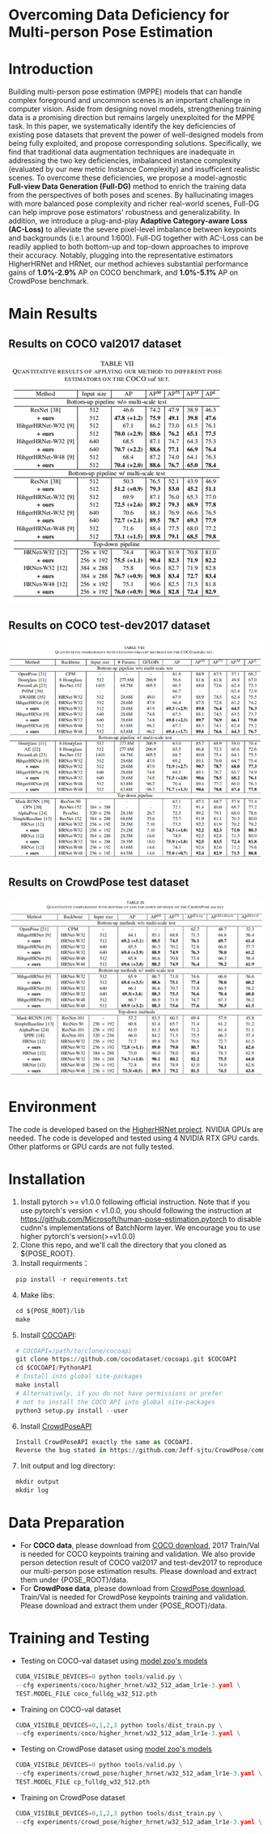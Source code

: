 # Overcoming Data Deficiency for Multi-person Pose Estimation
# Introduction
Building multi-person pose estimation (MPPE) models that can handle complex foreground and uncommon scenes is an important challenge in computer vision. Aside from designing novel models, strengthening training data is a promising direction but remains largely unexploited for the MPPE task. In this paper, we systematically identify the key deficiencies of existing pose datasets that prevent the power of well-designed models from being fully exploited, and propose corresponding solutions. Specifically, we find that traditional data augmentation techniques are inadequate in addressing the two key deficiencies, imbalanced instance complexity (evaluated by our new metric Instance Complexity) and insufficient realistic scenes. To overcome these deficiencies, we propose a model-agnostic **Full-view Data Generation (Full-DG)** method to enrich the training data from the perspectives of both poses and scenes. By hallucinating images with more balanced pose complexity and richer real-world scenes, Full-DG can help improve pose estimators' robustness and generalizability. In addition, we introduce a plug-and-play **Adaptive Category-aware Loss (AC-Loss)** to alleviate the severe pixel-level imbalance between keypoints and backgrounds (i.e.\ around 1:600). Full-DG together with AC-Loss can be readily applied to both bottom-up and top-down approaches to improve their accuracy. Notably, plugging into the representative estimators HigherHRNet and HRNet, our method achieves substantial performance gains of **1.0%-2.9%** AP on COCO benchmark, and **1.0%-5.1%** AP on CrowdPose benchmark.
# Main Results
## Results on COCO val2017 dataset
![](https://github.com/vikki-dai/Full-DG/blob/Full-DG/visualization/main_results_COCO_val.png)
## Results on  COCO test-dev2017 dataset
![](https://github.com/vikki-dai/Full-DG/blob/Full-DG/visualization/main_results_COCO_testdev.png)
## Results on CrowdPose test dataset
![](https://github.com/vikki-dai/Full-DG/blob/Full-DG/visualization/main_results_CrowdPose_test.png)
# Environment
The code is developed based on the [HigherHRNet project](https://github.com/HRNet/HigherHRNet-Human-Pose-Estimation). NVIDIA GPUs are needed. The code is developed and tested using 4 NVIDIA RTX GPU cards. Other platforms or GPU cards are not fully tested.
# Installation
1. Install pytorch >= v1.0.0 following official instruction. Note that if you use pytorch's version < v1.0.0, you should following the instruction at https://github.com/Microsoft/human-pose-estimation.pytorch to disable cudnn's implementations of BatchNorm layer. We encourage you to use higher pytorch's version(>=v1.0.0)
2. Clone this repo, and we'll call the directory that you cloned as ${POSE_ROOT}.
3. Install requirments：
```python
  pip install -r requirements.txt
```
4. Make libs:
```python
  cd ${POSE_ROOT}/lib
  make
```
5. Install [COCOAPI](https://github.com/cocodataset/cocoapi):
```python
  # COCOAPI=/path/to/clone/cocoapi
  git clone https://github.com/cocodataset/cocoapi.git $COCOAPI
  cd $COCOAPI/PythonAPI
  # Install into global site-packages
  make install
  # Alternatively, if you do not have permissions or prefer
  # not to install the COCO API into global site-packages
  python3 setup.py install --user 
```
6. Install [CrowdPoseAPI](https://github.com/Jeff-sjtu/CrowdPose)
```python
  Install CrowdPoseAPI exactly the same as COCOAPI.
  Reverse the bug stated in https://github.com/Jeff-sjtu/CrowdPose/commit/785e70d269a554b2ba29daf137354103221f479e**
```
7. Init output and log directory:
```python
  mkdir output 
  mkdir log
```
# Data Preparation
* For **COCO data**, please download from [COCO download](https://cocodataset.org/#download), 2017 Train/Val is needed for COCO keypoints training and validation. We also provide person detection result of COCO val2017 and test-dev2017 to reproduce our multi-person pose estimation results. Please download and extract them under {POSE_ROOT}/data.  
* For **CrowdPose data**, please download from [CrowdPose download](https://github.com/Jeff-sjtu/CrowdPose#dataset), Train/Val is needed for CrowdPose keypoints training and validation. Please download and extract them under {POSE_ROOT}/data.
# Training and Testing
* Testing on COCO-val dataset using [model zoo's models](https://github.com/vikki-dai/Full-DG/blob/Full-DG/model_zoo.txt)
```python
  CUDA_VISIBLE_DEVICES=0 python tools/valid.py \
  --cfg experiments/coco/higher_hrnet/w32_512_adam_lr1e-3.yaml \
  TEST.MODEL_FILE coco_fulldg_w32_512.pth
```
* Training on COCO-val dataset
```python
  CUDA_VISIBLE_DEVICES=0,1,2,3 python tools/dist_train.py \
  --cfg experiments/coco/higher_hrnet/w32_512_adam_lr1e-3.yaml \
```
* Testing on CrowdPose dataset using [model zoo's models](https://github.com/vikki-dai/Full-DG/blob/Full-DG/model_zoo.txt)
```python
  CUDA_VISIBLE_DEVICES=0 python tools/valid.py \
  --cfg experiments/crowd_pose/higher_hrnet/w32_512_adam_lr1e-3.yaml \
  TEST.MODEL_FILE cp_fulldg_w32_512.pth
```
* Training on CrowdPose dataset
```python
  CUDA_VISIBLE_DEVICES=0,1,2,3 python tools/dist_train.py \
  --cfg experiments/crowd_pose/higher_hrnet/w32_512_adam_lr1e-3.yaml \
```
